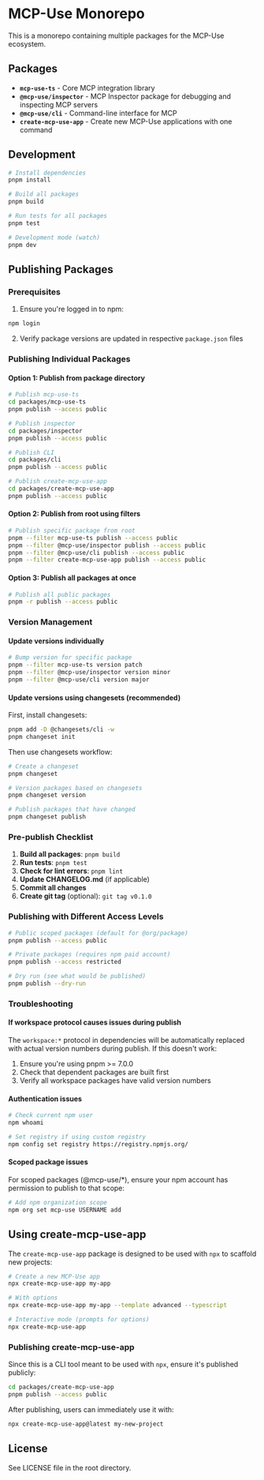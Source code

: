 # MCP-Use Monorepo

This is a monorepo containing multiple packages for the MCP-Use ecosystem.

## Packages

- **`mcp-use-ts`** - Core MCP integration library
- **`@mcp-use/inspector`** - MCP Inspector package for debugging and inspecting MCP servers
- **`@mcp-use/cli`** - Command-line interface for MCP
- **`create-mcp-use-app`** - Create new MCP-Use applications with one command

## Development

```bash
# Install dependencies
pnpm install

# Build all packages
pnpm build

# Run tests for all packages
pnpm test

# Development mode (watch)
pnpm dev
```

## Publishing Packages

### Prerequisites

1. Ensure you're logged in to npm:
```bash
npm login
```

2. Verify package versions are updated in respective `package.json` files

### Publishing Individual Packages

#### Option 1: Publish from package directory

```bash
# Publish mcp-use-ts
cd packages/mcp-use-ts
pnpm publish --access public

# Publish inspector
cd packages/inspector
pnpm publish --access public

# Publish CLI
cd packages/cli
pnpm publish --access public

# Publish create-mcp-use-app
cd packages/create-mcp-use-app
pnpm publish --access public
```

#### Option 2: Publish from root using filters

```bash
# Publish specific package from root
pnpm --filter mcp-use-ts publish --access public
pnpm --filter @mcp-use/inspector publish --access public
pnpm --filter @mcp-use/cli publish --access public
pnpm --filter create-mcp-use-app publish --access public
```

#### Option 3: Publish all packages at once

```bash
# Publish all public packages
pnpm -r publish --access public
```

### Version Management

#### Update versions individually

```bash
# Bump version for specific package
pnpm --filter mcp-use-ts version patch
pnpm --filter @mcp-use/inspector version minor
pnpm --filter @mcp-use/cli version major
```

#### Update versions using changesets (recommended)

First, install changesets:
```bash
pnpm add -D @changesets/cli -w
pnpm changeset init
```

Then use changesets workflow:
```bash
# Create a changeset
pnpm changeset

# Version packages based on changesets
pnpm changeset version

# Publish packages that have changed
pnpm changeset publish
```

### Pre-publish Checklist

1. **Build all packages**: `pnpm build`
2. **Run tests**: `pnpm test`
3. **Check for lint errors**: `pnpm lint`
4. **Update CHANGELOG.md** (if applicable)
5. **Commit all changes**
6. **Create git tag** (optional): `git tag v0.1.0`

### Publishing with Different Access Levels

```bash
# Public scoped packages (default for @org/package)
pnpm publish --access public

# Private packages (requires npm paid account)
pnpm publish --access restricted

# Dry run (see what would be published)
pnpm publish --dry-run
```

### Troubleshooting

#### If workspace protocol causes issues during publish

The `workspace:*` protocol in dependencies will be automatically replaced with actual version numbers during publish. If this doesn't work:

1. Ensure you're using pnpm >= 7.0.0
2. Check that dependent packages are built first
3. Verify all workspace packages have valid version numbers

#### Authentication issues

```bash
# Check current npm user
npm whoami

# Set registry if using custom registry
npm config set registry https://registry.npmjs.org/
```

#### Scoped package issues

For scoped packages (@mcp-use/*), ensure your npm account has permission to publish to that scope:

```bash
# Add npm organization scope
npm org set mcp-use USERNAME add
```

## Using create-mcp-use-app

The `create-mcp-use-app` package is designed to be used with `npx` to scaffold new projects:

```bash
# Create a new MCP-Use app
npx create-mcp-use-app my-app

# With options
npx create-mcp-use-app my-app --template advanced --typescript

# Interactive mode (prompts for options)
npx create-mcp-use-app
```

### Publishing create-mcp-use-app

Since this is a CLI tool meant to be used with `npx`, ensure it's published publicly:

```bash
cd packages/create-mcp-use-app
pnpm publish --access public
```

After publishing, users can immediately use it with:
```bash
npx create-mcp-use-app@latest my-new-project
```

## License

See LICENSE file in the root directory.
